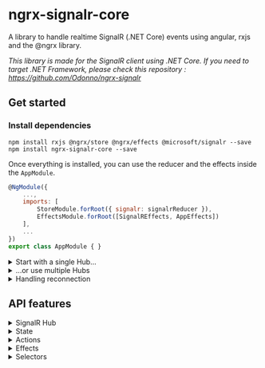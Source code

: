 # ngrx-signalr-core

A library to handle realtime SignalR (.NET Core) events using angular, rxjs and the @ngrx library.

_This library is made for the SignalR client using .NET Core. If you need to target .NET Framework, please check this repository : https://github.com/Odonno/ngrx-signalr_

## Get started

### Install dependencies

```
npm install rxjs @ngrx/store @ngrx/effects @microsoft/signalr --save
npm install ngrx-signalr-core --save
```

Once everything is installed, you can use the reducer and the effects inside the `AppModule`.

```js
@NgModule({
    ...,
    imports: [
        StoreModule.forRoot({ signalr: signalrReducer }),
        EffectsModule.forRoot([SignalREffects, AppEffects])
    ],
    ...
})
export class AppModule { }
```

<details>
<summary>Start with a single Hub...</summary>
<br>

First, you will start the application by dispatching the creation of one Hub.

```ts
// TODO : your hub definition
const hub = {
  hubName: "hub name",
  url: "https://localhost/path",
};

this.store.dispatch(createSignalRHub(hub));
```

Then you will create an effect to start listening to events before starting the Hub.

```ts
initRealtime$ = createEffect(() =>
  this.actions$.pipe(
    ofType(SIGNALR_HUB_UNSTARTED),
    mergeMapHubToAction(({ hub }) => {
      // TODO : add event listeners
      const whenEvent$ = hub.on("eventName").pipe(map((x) => createAction(x)));

      return merge(whenEvent$, of(startSignalRHub(hub)));
    })
  )
);
```

You can also send events at anytime.

```ts
sendEvent$ = createEffect(() =>
  this.actions$.pipe(
    ofType(SEND_EVENT), // TODO : create a custom action
    mergeMap(({ params }) => {
      const hub = findHub(timeHub);
      if (!hub) {
        return of(hubNotFound(timeHub));
      }

      // TODO : send event to the hub
      return hub.send("eventName", params).pipe(
        map((_) => sendEventFulfilled()),
        catchError((error) => of(sendEventFailed(error)))
      );
    })
  )
);
```

</details>

<details>
<summary>...or use multiple Hubs</summary>
<br>

Now, start with multiple hubs at a time.

```ts
// simplified hub creation
const dispatchHubCreation = (hub) => this.store.dispatch(createSignalRHub(hub));

const hub1 = {}; // define hubName and url
const hub2 = {}; // define hubName and url
const hub3 = {}; // define hubName and url

dispatchHubCreation(hub1);
dispatchHubCreation(hub2);
dispatchHubCreation(hub3);
```

You will then initialize your hubs in the same way but you need to know which one is initialized.

```ts
const hub1 = {}; // define hubName and url
const hub2 = {}; // define hubName and url

initHubOne$ = createEffect(() =>
  this.actions$.pipe(
    ofType(SIGNALR_HUB_UNSTARTED),
    ofHub(hub1),
    mergeMapHubToAction(({ action, hub }) => {
      // TODO : init hub 1
    })
  )
);

initHubTwo$ = createEffect(() =>
  this.actions$.pipe(
    ofType(SIGNALR_HUB_UNSTARTED),
    ofHub(hub2),
    mergeMapHubToAction(({ action, hub }) => {
      // TODO : init hub 2
    })
  )
);
```

And then you can start your app when all hubs are connected the first time.

```ts
appStarted$ = createEffect(() =>
  this.store.pipe(
    select(selectAreAllHubsConnected),
    filter((areAllHubsConnected) => !!areAllHubsConnected),
    first(),
    map((_) => of(appStarted())) // TODO : create a custom action when hubs are connected
  )
);
```

</details>

<details>
<summary>Handling reconnection</summary>
<br>

Since .NET Core, you need to handle the SignalR Hub reconnection by yourself. Here is an example on how to apply periodic reconnection:

```ts
// try to reconnect every 10s (when the navigator is online)
const options: ReconnectEffectOptions = { intervalTimespan: 10 * 1000 };
whenDisconnected$ = createReconnectEffect(this.actions$, options);
```

In this example, we apply a periodic reconnection attempt every 10 seconds when the hub is `disconnected` and when there is a network connection.

Of course, you can write your own `Effect` to you have the benefit to write your own reconnection pattern (periodic retry, exponential retry, etc..).

</details>

## API features

<details>
<summary>SignalR Hub</summary>
<br>

The SignalR Hub is an abstraction of the hub connection. It contains function you can use to:

- start the connection
- listen to events emitted
- send a new event

```ts
interface ISignalRHub {
  hubName: string;
  url: string;
  options: IHttpConnectionOptions | undefined;

  start$: Observable<void>;
  stop$: Observable<void>;
  state$: Observable<string>;
  error$: Observable<Error | undefined>;

  constructor(
    hubName: string,
    url: string,
    options: IHttpConnectionOptions | undefined
  );

  start(): Observable<void>;
  stop(): Observable<void>;
  on<T>(eventName: string): Observable<T>;
  off(eventName: string): void;
  stream<T>(methodName: string, ...args: any[]): Observable<T>;
  send<T>(methodName: string, ...args: any[]): Observable<T>;
  sendStream<T>(methodName: string, subject: Subject<T>): Observable<void>;
  hasSubscriptions(): boolean;
}
```

You can find an existing hub by its name and url.

```ts
function findHub(hubName: string, url: string): ISignalRHub | undefined;
function findHub({
  hubName,
  url,
}: {
  hubName: string;
  url: string;
}): ISignalRHub | undefined;
```

And create a new hub.

```ts
function createHub(
  hubName: string,
  url: string,
  options: IHttpConnectionOptions | undefined
): ISignalRHub | undefined;
```

</details>

<details>
<summary>State</summary>
<br>

The state contains all existing hubs that was created with their according status (unstarted, connected, disconnected).

```ts
const unstarted = "unstarted";
const connected = "connected";
const disconnected = "disconnected";

type SignalRHubState =
  | typeof unstarted
  | typeof connected
  | typeof disconnected;

type SignalRHubStatus = {
  hubName: string;
  url: string;
  state: SignalRHubState;
};
```

```ts
class BaseSignalRStoreState {
  hubStatuses: SignalRHubStatus[];
}
```

</details>

<details>
<summary>Actions</summary>
<br>

#### Actions to dispatch

`createSignalRHub` will initialize a new hub connection but it won't start the connection so you can create event listeners.

```ts
const createSignalRHub = createAction(
  "@ngrx/signalr/createHub",
  props<{
    hubName: string;
    url: string;
    options?: IHttpConnectionOptions | undefined;
  }>()
);
```

`startSignalRHub` will start the hub connection so you can send and receive events.

```ts
const startSignalRHub = createAction(
  "@ngrx/signalr/startHub",
  props<{ hubName: string; url: string }>()
);
```

`stopSignalRHub` will stop the current hub connection.

```ts
const stopSignalRHub = createAction(
  "@ngrx/signalr/stopHub",
  props<{ hubName: string; url: string }>()
);
```

`reconnectSignalRHub` will give you a way to reconnect to the hub.

```ts
const reconnectSignalRHub = createAction(
  "@ngrx/signalr/reconnectHub",
  props<{ hubName: string; url: string }>()
);
```

`hubNotFound` can be used when you do retrieve your SignalR hub based on its name and url.

```ts
export const hubNotFound = createAction(
  "@ngrx/signalr/hubNotFound",
  props<{ hubName: string; url: string }>()
);
```

</details>

<details>
<summary>Effects</summary>
<br>

```ts
// create hub automatically
createHub$;
```

```ts
// listen to start result (success/fail)
// listen to change connection state (connecting, connected, disconnected, reconnecting)
// listen to hub error
beforeStartHub$;
```

```ts
// start hub automatically
startHub$;
```

```ts
// stop hub
stopHub$;
```

</details>

<details>
<summary>Selectors</summary>
<br>

```ts
// used to select all hub statuses in state
const hubStatuses$ = store.pipe(select(selectHubsStatuses));

// used to select a single hub status based on its name and url
const hubStatus$ = store.pipe(select(selectHubStatus, { hubName, url }));

// used to know if all hubs are connected
const areAllHubsConnected$ = store.pipe(select(selectAreAllHubsConnected));

// used to know when a hub is in a particular state
const hasHubState$ = store.pipe(
  select(selectHasHubState, { hubName, url, state })
);
```

</details>
